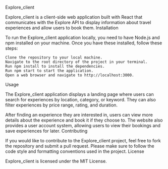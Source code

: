 Explore_client

Explore_client is a client-side web application built with React that communicates with the Explore API to display information about travel experiences and allow users to book them.
Installation

To run the Explore_client application locally, you need to have Node.js and npm installed on your machine. Once you have these installed, follow these steps:

    Clone the repository to your local machine.
    Navigate to the root directory of the project in your terminal.
    Run npm install to install the dependencies.
    Run npm start to start the application.
    Open a web browser and navigate to http://localhost:3000.

Usage

The Explore_client application displays a landing page where users can search for experiences by location, category, or keyword. They can also filter experiences by price range, rating, and duration.

After finding an experience they are interested in, users can view more details about the experience and book it if they choose to. The website also provides a user account system, allowing users to view their bookings and save experiences for later.
Contributing

If you would like to contribute to the Explore_client project, feel free to fork the repository and submit a pull request. Please make sure to follow the code style and formatting conventions used in the project.
License

Explore_client is licensed under the MIT License.
